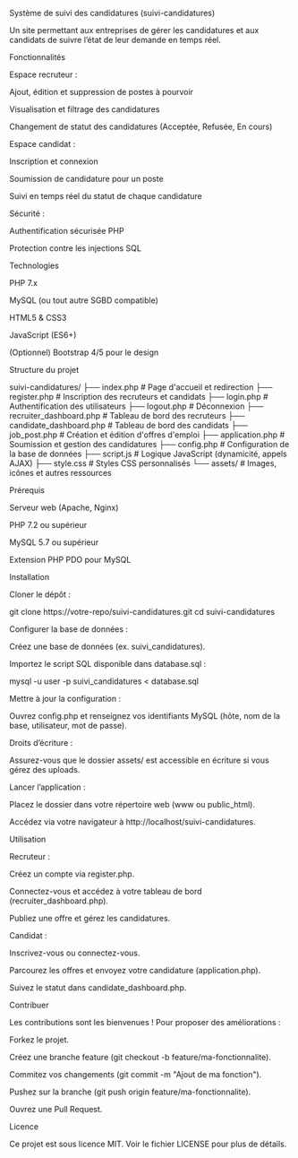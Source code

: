 Système de suivi des candidatures (suivi-candidatures)

Un site permettant aux entreprises de gérer les candidatures et aux candidats de suivre l’état de leur demande en temps réel.

Fonctionnalités

Espace recruteur :

Ajout, édition et suppression de postes à pourvoir

Visualisation et filtrage des candidatures

Changement de statut des candidatures (Acceptée, Refusée, En cours)

Espace candidat :

Inscription et connexion

Soumission de candidature pour un poste

Suivi en temps réel du statut de chaque candidature

Sécurité :

Authentification sécurisée PHP

Protection contre les injections SQL

Technologies

PHP 7.x

MySQL (ou tout autre SGBD compatible)

HTML5 & CSS3

JavaScript (ES6+)

(Optionnel) Bootstrap 4/5 pour le design

Structure du projet

suivi-candidatures/
├── index.php               # Page d'accueil et redirection
├── register.php            # Inscription des recruteurs et candidats
├── login.php               # Authentification des utilisateurs
├── logout.php              # Déconnexion
├── recruiter_dashboard.php # Tableau de bord des recruteurs
├── candidate_dashboard.php # Tableau de bord des candidats
├── job_post.php            # Création et édition d'offres d'emploi
├── application.php         # Soumission et gestion des candidatures
├── config.php              # Configuration de la base de données
├── script.js               # Logique JavaScript (dynamicité, appels AJAX)
├── style.css               # Styles CSS personnalisés
└── assets/                 # Images, icônes et autres ressources

Prérequis

Serveur web (Apache, Nginx)

PHP 7.2 ou supérieur

MySQL 5.7 ou supérieur

Extension PHP PDO pour MySQL

Installation

Cloner le dépôt :

git clone https://votre-repo/suivi-candidatures.git
cd suivi-candidatures

Configurer la base de données :

Créez une base de données (ex. suivi_candidatures).

Importez le script SQL disponible dans database.sql :

mysql -u user -p suivi_candidatures < database.sql

Mettre à jour la configuration :

Ouvrez config.php et renseignez vos identifiants MySQL (hôte, nom de la base, utilisateur, mot de passe).

Droits d’écriture :

Assurez-vous que le dossier assets/ est accessible en écriture si vous gérez des uploads.

Lancer l’application :

Placez le dossier dans votre répertoire web (www ou public_html).

Accédez via votre navigateur à http://localhost/suivi-candidatures.

Utilisation

Recruteur :

Créez un compte via register.php.

Connectez-vous et accédez à votre tableau de bord (recruiter_dashboard.php).

Publiez une offre et gérez les candidatures.

Candidat :

Inscrivez-vous ou connectez-vous.

Parcourez les offres et envoyez votre candidature (application.php).

Suivez le statut dans candidate_dashboard.php.

Contribuer

Les contributions sont les bienvenues ! Pour proposer des améliorations :

Forkez le projet.

Créez une branche feature (git checkout -b feature/ma-fonctionnalite).

Commitez vos changements (git commit -m "Ajout de ma fonction").

Pushez sur la branche (git push origin feature/ma-fonctionnalite).

Ouvrez une Pull Request.

Licence

Ce projet est sous licence MIT. Voir le fichier LICENSE pour plus de détails.

